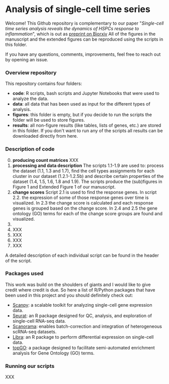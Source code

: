 # Analysis of single-cell time series

Welcome! This Github repository is complementary to our paper "_Single-cell time series analysis reveals the dynamics of HSPCs response to inflammation_", which is out as [preprint on Biorxiv](https://www.biorxiv.org/content/10.1101/2023.03.09.531881v1.abstract) All of the figures in the manuscript and the extended figures can be reproduced using the scripts in this folder.

If you have any questions, comments, improvements, feel free to reach out by opening an issue. 

### Overview repository
This repository contains four folders:
- **code**: R scripts, bash scripts and Jupyter Notebooks that were used to analyze the data.
- **data**: all data that has been used as input for the different types of analysis.
- **figures**: this folder is empty, but if you decide to run the scripts the folder will be used to store figures.
- **results**: all non-figure results (like tables, lists of genes, etc.) are stored in this folder. If you don't want to run any of the scripts all results can be downloaded directly from here.

### Description of code

0. **producing count matrices** XXX
1. **processing and data description** The scripts 1.1-1.9 are used to: process the dataset (1.1, 1.3 and 1.7), find the cell types assignments for each cluster in our dataset (1.2.1-1.2.5b) and describe certain properties of the dataset (1.4, 1.5, 1.6, 1.8 and 1.9). The scripts produce the (sub)figures in Figure 1 and Extended Figure 1 of our manuscript.
2. **change scores** Script 2.1 is used to find the response genes. In script 2.2. the expression of some of those response genes over time is visualized. In 2.3 the change score is calculated and each response genes is grouped based on the change score. In 2.4 and 2.5 the gene ontology (GO) terms for each of the change score groups are found and visualized.
3. 
4. XXX
5. XXX
6. XXX
7. XXX

A detailed description of each individual script can be found in the header of the script. 

### Packages used
This work was build on the shoulders of giants and I would like to give credit where credit is due. So here a list of R/Python packages that have been used in this project and you should definitely check out:

- [Scanpy](https://scanpy.readthedocs.io/en/stable/): a scalable toolkit for analyzing single-cell gene expression data.
- [Seurat](https://satijalab.org/seurat/): an R package designed for QC, analysis, and exploration of single-cell RNA-seq data.
- [Scanorama](https://github.com/brianhie/scanorama): enables batch-correction and integration of heterogeneous scRNA-seq datasets.
- [Libra](https://github.com/neurorestore/Libra): an R package to perform differential expression on single-cell data.
- [topGO](https://bioconductor.org/packages/release/bioc/vignettes/topGO/inst/doc/topGO.pdf): a package designed to facilitate semi-automated enrichment analysis for Gene Ontology (GO) terms.

### Running our scripts
XXX 
